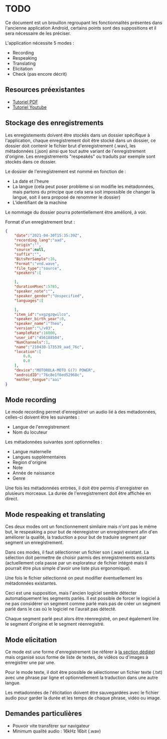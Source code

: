 # TODO
Ce document est un brouillon regroupant les fonctionnalités présentes dans l'ancienne application
Android, certains points sont des suppositions et il sera nécessaire de les préciser.

L'application nécessite 5 modes :
- Recording
- Respeaking
- Translating
- Elicitation
- Check (pas encore décrit)

## Resources préexistantes
- [Tutoriel PDF](https://lig-aikuma.imag.fr/wp-content/uploads/2017/06/LIG-Aikuma_tutorial-fr.pdf)
- [Tutoriel Youtube](https://youtu.be/5_KrKZmE09A)

## Stockage des enregistrements
Les enregistements doivent être stockés dans un dossier spécifique à l'application, chaque enregistrement
doit être stocké dans un dossier, ce dossier doit contenir le fichier brut d'enregistrement (.wav),
les métadonnées (.json) ainsi que tout autre variant de l'enregistrement d'origine.
Les enregistrements "respeakés" ou traduits par exemple sont stockés dans ce dossier.

Le dossier de l'enregistrement est nommé en fonction de :
- La date et l'heure
- La langue (cela peut poser problème si on modifie les métadonnées, mais partons du principe que cela
  sera soit impossible de changer la langue, soit il sera proposé de renommer le dossier)
- L'identifiant de la machine

Le nommage du dossier pourra potentiellement être amélioré, à voir.

Format d'un enregistrement brut :
```json
{
	"date":"2021-04-30T15:35:39Z",
	"recording_lang":"aad",
	"origin":"",
	"source":null,
	"suffix":"",
	"BitsPerSample":16,
	"Format":"vnd.wave",
	"file_type":"source",
	"speakers":[

	],
	"durationMsec":5785,
	"speaker_note":"",
	"speaker_gender":"Unspecified",
	"languages":[

	],
	"item_id":"vxgzgzqwilco",
	"speaker_birth_year":0,
	"speaker_name":"Théo",
	"version":"\/v03",
	"sampleRate":16000,
	"user_id":"456188504",
	"NumChannels":1,
	"name":"210430-173539_aad_76c",
	"location":[
		0.0,
		0.0
	],
	"device":"MOTOROLA-MOTO G(7) POWER",
	"androidID":"76c8e1f8ed52968c",
	"mother_tongue":"aai"
}
```

## Mode recording
Le mode recording permet d'enregistrer un audio lié à des métadonnées, celles-ci doivent être les 
suivantes :
- Langue de l'enregistrement
- Nom du locuteur

Les métadonnées suivantes sont optionnelles :
- Langue maternelle
- Langues supplémentaires
- Region d'origine
- Note
- Année de naissance
- Genre

Une fois les métadonnées entrées, il doit être permis d'enregistrer en plusieurs morceaux.
La durée de l'enregistrement doit être affichée en direct.

## Mode respeaking et translating
Ces deux modes ont un fonctionnement similaire mais n'ont pas le même but, le respeaking a pour but
de réenregistrer un enregistrement afin d'en améliorer la qualité, la traduction a pour but de 
traduire segment par segment un enregistrement.

Dans ces modes, il faut sélectionner un fichier son (.wav) existant. La sélection doit permettre 
de choisir parmis des enregistrements existants (actuellement cela passe par un explorateur de
fichier intégré mais il pourrait être plus simple d'avoir une liste plus ergonomique).

Une fois le fichier sélectionné on peut modifier éventuellement les métadonnées existantes.

Ceci est une supposition, mais l'ancien logiciel semble détecter automatiquement les segments
parlés. Il est possible de forcer le logiciel à ne pas considérer un segment comme parlé mais pas
de créer un segment parlé dans le cas où le logiciel ne l'aurait pas détecté.

Chaque segment parlé peut alors être réenregistré, on peut également lire le segment d'origine et
le segment réenregistré.

## Mode elicitation
Ce mode est une forme d'enregistrement (se référer à [la section dédiée](#mode-recording)) mais 
organisé sous forme de liste de textes, de vidéos ou d'images à enregistrer une par une.

Pour le mode texte, il doit être possible de sélectionner un fichier texte (.txt) avec une phrase
par ligne et optionnellement la traduction dans une autre langue.

Les métadonnées de l'élicitation doivent être sauvegardées avec le fichier audio pour garder la
durée et les temps de chaque phrase, vidéo ou image.

## Demandes particulières
- Pouvoir vite transférer sur navigateur
- Minimum qualité audio : 16kHz 16bit (.wav)

